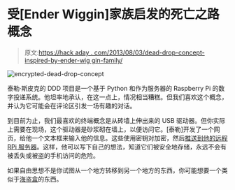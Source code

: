 # 受[Ender Wiggin]家族启发的死亡之路概念

> 原文:[https://hack aday . com/2013/08/03/dead-drop-concept-inspired-by-ender-wig gin-family/](https://hackaday.com/2013/08/03/dead-drop-concept-inspired-by-ender-wiggin-family/)

![encrypted-dead-drop-concept](../Images/3e63b50e7bd8df338d3e3fafa15dca7f.png)

泰勒·斯皮克的 DDD 项目是一个基于 Python 和作为服务器的 Raspberry Pi 的数字投递系统。他坦率地承认，在这一点上，情况相当糟糕。但我们喜欢这个概念，并认为它可能会在评论区引发一场有趣的对话。

到目前为止，我们最喜欢的终端概念是从砖墙上伸出来的 USB 驱动器。但你实际上需要在现场，这个驱动器是砂浆砌在墙上，以便访问它。[泰勒]开发了一个网页，给他一个文本框来输入他的信息。这些使用密钥对加密，然后[推送到他的远程 RPi 服务器](https://github.com/tspilk/deaddrop)。这样，他可以写下自己的想法，知道它们被安全地存储，永远不会有被丢失或被盗的手机访问的危险。

如果自由思想不是你试图从一个地方转移到另一个地方的东西，你可能想要一个类似于[海盗盒](http://hackaday.com/2013/01/12/a-pirate-box-for-sharing-files/)的东西。